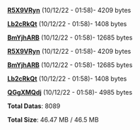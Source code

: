[**R5X9VRyn**](/data/R5X9VRyn.txt) (10/12/22 - 01:58)- 4209 bytes

[**Lb2cRkQt**](/data/Lb2cRkQt.txt) (10/12/22 - 01:58)- 1408 bytes

[**BmYjhARB**](/data/BmYjhARB.txt) (10/12/22 - 01:58)- 12685 bytes

[**R5X9VRyn**](/data/R5X9VRyn.txt) (10/12/22 - 01:58)- 4209 bytes

[**BmYjhARB**](/data/BmYjhARB.txt) (10/12/22 - 01:58)- 12685 bytes

[**Lb2cRkQt**](/data/Lb2cRkQt.txt) (10/12/22 - 01:58)- 1408 bytes

[**QGgXMQdj**](/data/QGgXMQdj.txt) (10/12/22 - 01:58)- 4985 bytes

**Total Datas**: 8089

**Total Size**: 46.47 MB / 46.5 MB